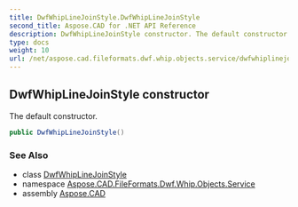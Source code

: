```yaml
---
title: DwfWhipLineJoinStyle.DwfWhipLineJoinStyle
second_title: Aspose.CAD for .NET API Reference
description: DwfWhipLineJoinStyle constructor. The default constructor
type: docs
weight: 10
url: /net/aspose.cad.fileformats.dwf.whip.objects.service/dwfwhiplinejoinstyle/dwfwhiplinejoinstyle/
---
```

## DwfWhipLineJoinStyle constructor

The default constructor.

```csharp
public DwfWhipLineJoinStyle()
```

### See Also

* class [DwfWhipLineJoinStyle](../)
* namespace [Aspose.CAD.FileFormats.Dwf.Whip.Objects.Service](../../dwfwhiplinejoinstyle/)
* assembly [Aspose.CAD](../../../)


